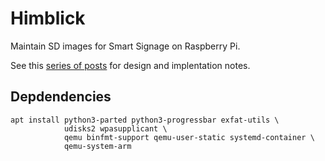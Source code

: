 # Himblick

Maintain SD images for Smart Signage on Raspberry Pi.

See this [series of posts](https://www.enricozini.org/blog/2019/himblick/) for design and implentation notes.

## Depdendencies

```
apt install python3-parted python3-progressbar exfat-utils \
            udisks2 wpasupplicant \
            qemu binfmt-support qemu-user-static systemd-container \
            qemu-system-arm
```
